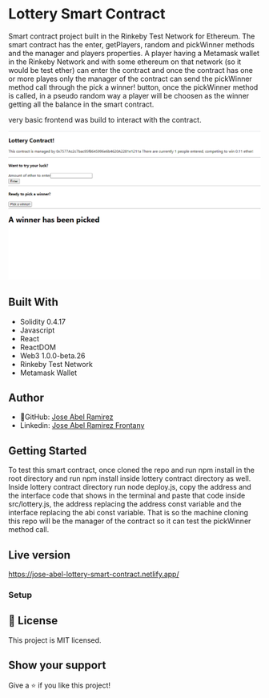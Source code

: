 # Lottery Smart Contract

Smart contract project built in the Rinkeby Test Network for Ethereum. The smart contract has the enter, getPlayers, random and pickWinner methods and the manager and players properties. A player having a Metamask wallet in the Rinkeby Network and with some ethereum on that network (so it would be test ether) can enter the contract and once the contract has one or more playes only the manager of the contract can send the pickWinner method call through the pick a winner! button, once the pickWinner method is called, in a pseudo random way a player will be choosen as the winner getting all the balance in the smart contract.

very basic frontend was build to interact with the contract.

![screenshot](./app_screenshot.png)

## Built With

- Solidity 0.4.17
- Javascript
- React
- ReactDOM
- Web3 1.0.0-beta.26
- Rinkeby Test Network
- Metamask Wallet

## Author

- 👤GitHub: [Jose Abel Ramirez](https://github.com/jose-Abel)
- Linkedin: [Jose Abel Ramirez Frontany](https://www.linkedin.com/in/jose-abel-ramirez-frontany-7674a842/)

## Getting Started

To test this smart contract, once cloned the repo and run npm install in the root directory and run npm install inside lottery contract directory as well. Inside lottery contract directory run node deploy.js, copy the address and the interface code that shows in the terminal and paste that code inside src/lottery.js, the address replacing the address const variable and the interface replacing the abi const variable. That is so the machine cloning this repo will be the manager of the contract so it can test the pickWinner method call.

## Live version

https://jose-abel-lottery-smart-contract.netlify.app/

### Setup

## 📝 License

This project is MIT licensed.

## Show your support

Give a ⭐️ if you like this project!
